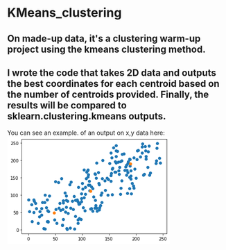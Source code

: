 # KMeans_clustering
On made-up data, it's a clustering warm-up project using the kmeans clustering method. 
----------------
I wrote the code that takes 2D data and outputs the best coordinates for each centroid based on the number of centroids provided.
Finally, the results will be compared to sklearn.clustering.kmeans outputs.
----------------
You can see an example. of an output on x,y data here:
<img src='output1.png'>
